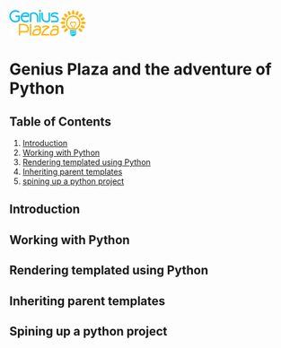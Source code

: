 ![brand image](../img/gp-logo.png)
# Genius Plaza and the adventure of Python
## Table of Contents

1. [Introduction](#introduction)
2. [Working with Python](#python)
3. [Rendering templated using Python](#render)
4. [Inheriting parent templates](#inherit)
5. [spining up a python project](#startupPython)

<a name="introduction"></a>
## Introduction


<a name="python"></a>
## Working with Python


<a name="render"></a>
## Rendering templated using Python


<a name="inherit"></a>
## Inheriting parent templates


<a name="startupPython"></a>
## Spining up a python project


